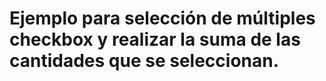 # Ejemplo para selección de múltiples checkbox y realizar la suma de las cantidades que se seleccionan.





